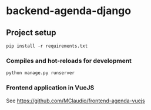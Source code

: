 # backend-agenda-django

## Project setup
```
pip install -r requirements.txt
```

### Compiles and hot-reloads for development
```
python manage.py runserver
```

### Frontend application in VueJS
See https://github.com/MClaudio/frontend-agenda-vuejs

